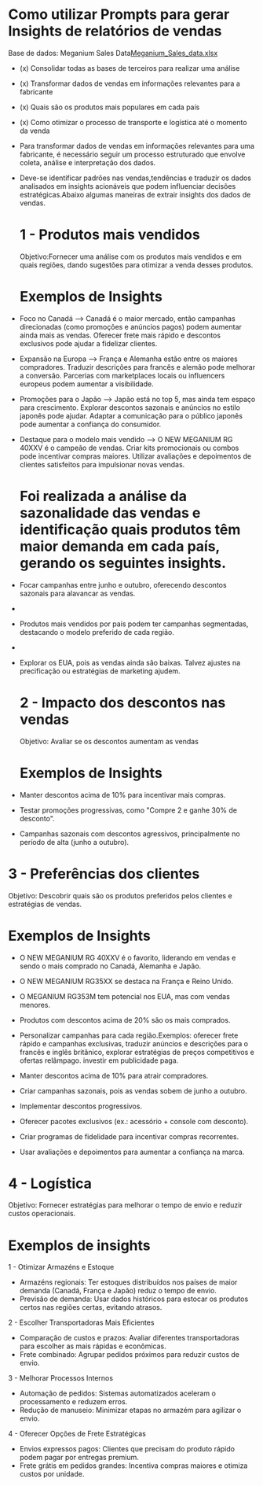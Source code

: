 # Como utilizar Prompts para gerar Insights de relatórios de vendas

Base de dados: Meganium Sales Data[Meganium_Sales_data.xlsx](https://github.com/user-attachments/files/19195077/Meganium_Sales_data.xlsx)
- (x) Consolidar todas as bases de terceiros para realizar uma análise
- (x) Transformar dados de vendas em informações relevantes para a fabricante
- (x) Quais são os produtos mais populares em cada país
- (x) Como otimizar o processo de transporte e logística até o momento da venda

- Para transformar dados de vendas em informações relevantes para uma fabricante, é necessário seguir um processo estruturado que envolve coleta, análise e interpretação dos dados.
- Deve-se identificar padrões nas vendas,tendências e traduzir os dados analisados em insights acionáveis que podem influenciar decisões estratégicas.Abaixo algumas maneiras de extrair insights dos dados de vendas.

  # 1 - Produtos mais vendidos

  Objetivo:Fornecer uma análise com os produtos mais vendidos e em quais regiões, dando sugestões para otimizar a venda desses produtos.

  # Exemplos de Insights

- Foco no Canadá --> Canadá é o maior mercado, então campanhas direcionadas (como promoções e anúncios pagos) podem aumentar ainda mais as vendas. Oferecer frete mais rápido e descontos exclusivos pode ajudar a fidelizar clientes.

- Expansão na Europa --> França e Alemanha estão entre os maiores compradores. Traduzir descrições para francês e alemão pode melhorar a conversão. Parcerias com marketplaces locais ou influencers europeus podem aumentar a visibilidade.

- Promoções para o Japão --> Japão está no top 5, mas ainda tem espaço para crescimento. Explorar descontos sazonais e anúncios no estilo japonês pode ajudar. Adaptar a comunicação para o público japonês pode aumentar a confiança do consumidor.

- Destaque para o modelo mais vendido --> O NEW MEGANIUM RG 40XXV é o campeão de vendas. Criar kits promocionais ou combos pode incentivar compras maiores. Utilizar avaliações e depoimentos de clientes satisfeitos para impulsionar novas vendas.

  # Foi realizada a análise da sazonalidade das vendas e identificação quais produtos têm maior demanda em cada país, gerando os seguintes insights.

- Focar campanhas entre junho e outubro, oferecendo descontos sazonais para alavancar as vendas.
- 
- Produtos mais vendidos por país podem ter campanhas segmentadas, destacando o modelo preferido de cada região.
- 
- Explorar os EUA, pois as vendas ainda são baixas. Talvez ajustes na precificação ou estratégias de marketing ajudem.

  # 2 - Impacto dos descontos nas vendas

  Objetivo: Avaliar se os descontos aumentam as vendas

  # Exemplos de Insights
- Manter descontos acima de 10% para incentivar mais compras.
  
- Testar promoções progressivas, como "Compre 2 e ganhe 30% de desconto".
  
- Campanhas sazonais com descontos agressivos, principalmente no período de alta (junho a outubro).

# 3 - Preferências dos clientes

Objetivo: Descobrir quais são os produtos preferidos pelos clientes e estratégias de vendas.

# Exemplos de Insights

- O NEW MEGANIUM RG 40XXV é o favorito, liderando em vendas e sendo o mais comprado no Canadá, Alemanha e Japão.

- O NEW MEGANIUM RG35XX se destaca na França e Reino Unido.

- O MEGANIUM RG353M tem potencial nos EUA, mas com vendas menores.
  
- Produtos com descontos acima de 20% são os mais comprados.

- Personalizar campanhas para cada região.Exemplos: oferecer frete rápido e campanhas exclusivas, traduzir anúncios e descrições para o francês e inglês britânico, explorar estratégias de preços competitivos e ofertas relâmpago. investir em publicidade paga.

- Manter descontos acima de 10% para atrair compradores.
  
- Criar campanhas sazonais, pois as vendas sobem de junho a outubro.
  
- Implementar descontos progressivos.

- Oferecer pacotes exclusivos (ex.: acessório + console com desconto).
  
- Criar programas de fidelidade para incentivar compras recorrentes.
  
- Usar avaliações e depoimentos para aumentar a confiança na marca.

# 4 - Logística

Objetivo: Fornecer estratégias para melhorar o tempo de envio e reduzir custos operacionais.

# Exemplos de insights

1 - Otimizar Armazéns e Estoque

- Armazéns regionais: Ter estoques distribuídos nos países de maior demanda (Canadá, França e Japão) reduz o tempo de envio.
- Previsão de demanda: Usar dados históricos para estocar os produtos certos nas regiões certas, evitando atrasos.

2 - Escolher Transportadoras Mais Eficientes

- Comparação de custos e prazos: Avaliar diferentes transportadoras para escolher as mais rápidas e econômicas.
- Frete combinado: Agrupar pedidos próximos para reduzir custos de envio.

3 - Melhorar Processos Internos

- Automação de pedidos: Sistemas automatizados aceleram o processamento e reduzem erros.
- Redução de manuseio: Minimizar etapas no armazém para agilizar o envio.

4 - Oferecer Opções de Frete Estratégicas

- Envios expressos pagos: Clientes que precisam do produto rápido podem pagar por entregas premium.
- Frete grátis em pedidos grandes: Incentiva compras maiores e otimiza custos por unidade.



  

  



